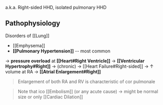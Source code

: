 a.k.a. Right-sided HHD, isolated pulmonary HHD

## Pathophysiology
Disorders of [[Lung]]
- [[Emphysema]]
- **[[Pulmonary Hypertension]]** -- most common

→ **pressure overload** at **[[Heart#Right Ventricle]]** → **[[Ventricular Hypertrophy#Right]]** → (chronic) → [[Heart Failure#Right-sided]] → ↑ volume at RA → **[[Atrial Enlargement#Right]]**

> Enlargement of both RA and RV is characteristic of cor pulmonale

> Note that ico [[Embolism]] (or any acute cause) → might be normal size or only [[Cardiac Dilation]]